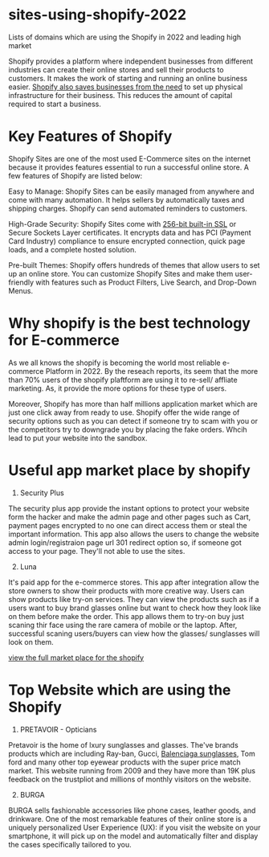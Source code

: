 # sites-using-shopify-2022
Lists of domains which are using the Shopify in 2022 and leading high market

Shopify provides a platform where independent businesses from different industries can create their online stores and sell their products to customers. It makes the work of starting and running an online business easier. [Shopify also saves businesses from the need](https://www.clariontech.com/blog/why-shopify-is-the-best-ecommerce-platform#:~:text=Shopify%20provides%20the%20advanced%20functionality,%2C%20accounting%2C%20and%20business%20reporting.) to set up physical infrastructure for their business. This reduces the amount of capital required to start a business. 
# Key Features of Shopify
Shopify Sites are one of the most used E-Commerce sites on the internet because it provides features essential to run a successful online store. A few features of Shopify are listed below:

Easy to Manage: Shopify Sites can be easily managed from anywhere and come with many automation. It helps sellers by automatically taxes and shipping charges. Shopify can send automated reminders to customers.

High-Grade Security: Shopify Sites come with [256-bit built-in SSL](https://sectigostore.com/page/256-bit-encryption/) or Secure Sockets Layer certificates. It encrypts data and has PCI (Payment Card Industry) compliance to ensure encrypted connection, quick page loads, and a complete hosted solution.

Pre-built Themes: Shopify offers hundreds of themes that allow users to set up an online store. You can customize Shopify Sites and make them user-friendly with features such as Product Filters, Live Search, and Drop-Down Menus.
# Why shopify is the best technology for E-commerce
As we all knows the shopify is becoming the world most reliable e-commerce Platform in 2022. By the reseach reports, its seem that the more than 70% users of the shopify plaftform are using it to re-sell/ affliate marketing. As, it provide the more options for these type of users. 

Moreover, Shopify has more than half millions application market which are just one click away from ready to use. Shopify offer the wide range of security options such as you can detect if someone try to scam with you or the competitors try to downgrade you by placing the fake orders. Whcih lead to put your website into the sandbox. 
# Useful app market place by shopify
1. Security Plus

The security plus app provide the instant options to protect your website form the hacker and make the admin page and other pages such as Cart, payment pages encrypted to no one can direct access them or steal the important information. This app also allows the users to change the website admin login/registraion page url 301 redirect option so, if someone got access to your page. They'll not able to use the sites.

2. Luna

It's paid app for the e-commerce stores. This app after integration allow the store owners to show their products with more creative way. Users can show products like try-on services. They can view the products such as if a users want to buy brand glasses online but want to check how they look like on them before make the order. This app allows them to try-on buy just scaning thir face using the rare camera of mobile or the laptop. After, successful scaning users/buyers can view how the glasses/ sunglasses will look on them. 

[view the full market place for the shopify](https://apps.shopify.com/)

# Top Website which are using the Shopify

1. PRETAVOIR - Opticians

Pretavoir is the home of lxury sunglasses and glasses. The've brands products which are including Ray-ban, Gucci, [Balenciaga sunglasses](https://pretavoir.co.uk/collections/balenciaga-sunglasses), Tom ford and many other top eyewear products with the super price match market. This website running from 2009 and they have more than 19K plus feedback on the trustpliot and millions of monthly visitors on the website.

2. BURGA

BURGA sells fashionable accessories like phone cases, leather goods, and drinkware. One of the most remarkable features of their online store is a uniquely personalized User Experience (UX): if you visit the website on your smartphone, it will pick up on the model and automatically filter and display the cases specifically tailored to you.
